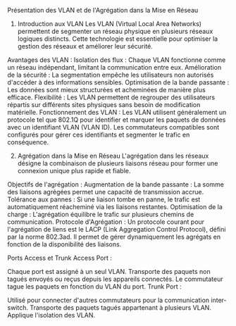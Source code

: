 Présentation des VLAN et de l'Agrégation dans la Mise en Réseau
1. Introduction aux VLAN
Les VLAN (Virtual Local Area Networks) permettent de segmenter un réseau physique en plusieurs réseaux logiques distincts. Cette technologie est essentielle pour optimiser la gestion des réseaux et améliorer leur sécurité.

Avantages des VLAN :
Isolation des flux : Chaque VLAN fonctionne comme un réseau indépendant, limitant la communication entre eux.
Amélioration de la sécurité : La segmentation empêche les utilisateurs non autorisés d'accéder à des informations sensibles.
Optimisation de la bande passante : Les données sont mieux structurées et acheminées de manière plus efficace.
Flexibilité : Les VLAN permettent de regrouper des utilisateurs répartis sur différents sites physiques sans besoin de modification matérielle.
Fonctionnement des VLAN :
Les VLAN utilisent généralement un protocole tel que 802.1Q pour identifier et marquer les paquets de données avec un identifiant VLAN (VLAN ID). Les commutateurs compatibles sont configurés pour gérer ces identifiants et segmenter le trafic en conséquence.

2. Agrégation dans la Mise en Réseau
L'agrégation dans les réseaux désigne la combinaison de plusieurs liaisons réseau pour former une connexion unique plus rapide et fiable.

Objectifs de l'agrégation :
Augmentation de la bande passante : La somme des liaisons agrégées permet une capacité de transmission accrue.
Tolérance aux pannes : Si une liaison tombe en panne, le trafic est automatiquement réacheminé via les liaisons restantes.
Optimisation de la charge : L'agrégation équilibre le trafic sur plusieurs chemins de communication.
Protocole d'Agrégation :
Un protocole courant pour l'agrégation de liens est le LACP (Link Aggregation Control Protocol), défini par la norme 802.3ad. Il permet de gérer dynamiquement les agrégats en fonction de la disponibilité des liaisons.

Ports Access et Trunk
Access Port :

Chaque port est assigné à un seul VLAN.
Transporte des paquets non tagués envoyés ou reçus depuis les appareils connectés.
Le commutateur tague les paquets en fonction du VLAN du port.
Trunk Port :

Utilisé pour connecter d'autres commutateurs pour la communication inter-switch.
Transporte des paquets tagués appartenant à plusieurs VLAN.
Applique l'isolation des VLAN.